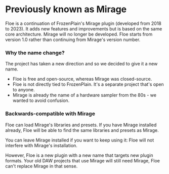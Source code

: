 <!--
SPDX-FileCopyrightText: 2024 Sam Windell
SPDX-License-Identifier: GPL-3.0-or-later
-->

# Previously known as Mirage

Floe is a continuation of FrozenPlain's Mirage plugin (developed from 2018 to 2023). It adds new features and improvements but is based on the same core architecture. Mirage will no longer be developed. Floe starts from version 1.0 rather than continuing from Mirage's version number.

### Why the name change?
The project has taken a new direction and so we decided to give it a new name.
- Floe is free and open-source, whereas Mirage was closed-source.
- Floe is not directly tied to FrozenPlain. It's a separate project that's open to anyone.
- Mirage is already the name of a hardware sampler from the 80s - we wanted to avoid confusion.

### Backwards-compatible with Mirage
Floe can load Mirage's libraries and presets. If you have Mirage installed already, Floe will be able to find the same libraries and presets as Mirage. 

You can leave Mirage installed if you want to keep using it: Floe will not interfere with Mirage's installation.

However, Floe is a new plugin with a new name that targets new plugin formats. Your old DAW projects that use Mirage will still need Mirage, Floe can't replace Mirage in that sense.
